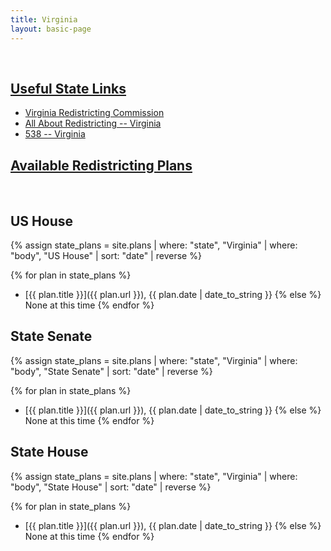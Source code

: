 ```yaml
---
title: Virginia
layout: basic-page
---
```


<br>

<u>Useful State Links</u>
---
- [Virginia Redistricting Commission](https://virginiaredistricting.org/)
- [All About Redistricting -- Virginia](https://redistricting.lls.edu/state/virginia/?cycle=2020&level=Congress&startdate=)
- [538 -- Virginia](https://projects.fivethirtyeight.com/redistricting-2022-maps/virginia/)

<u>Available Redistricting Plans</u>
---

<br>

US House
---
{% assign state_plans = site.plans | where: "state", "Virginia" | where: "body", "US House" | sort: "date" | reverse %}

{% for plan in state_plans %}
- [{{ plan.title }}]({{ plan.url }}), {{ plan.date | date_to_string }}
{% else %}
None at this time
{% endfor %}

State Senate
---
{% assign state_plans = site.plans | where: "state", "Virginia" | where: "body", "State Senate" | sort: "date" | reverse %}

{% for plan in state_plans %}
- [{{ plan.title }}]({{ plan.url }}), {{ plan.date | date_to_string }}
{% else %}
None at this time
{% endfor %}


State House
---
{% assign state_plans = site.plans | where: "state", "Virginia" | where: "body", "State House" | sort: "date" | reverse %}

{% for plan in state_plans %}
- [{{ plan.title }}]({{ plan.url }}), {{ plan.date | date_to_string }}
{% else %}
None at this time
{% endfor %}
